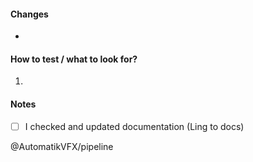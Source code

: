 

#### Changes

-

#### How to test / what to look for?

1.

#### Notes

- [ ] I checked and updated documentation (Ling to docs)

@AutomatikVFX/pipeline
